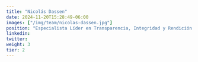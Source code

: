 ```yaml
---
title: "Nicolás Dassen"
date: 2024-11-20T15:28:49-06:00
images: ["/img/team/nicolas-dassen.jpg"]
position: "Especialista Líder en Transparencia, Integridad y Rendición de Cuentas del Banco Interamericano de Desarrollo (BID)"
linkedin: 
twitter: 
weight: 3
tier: 2
---
```



